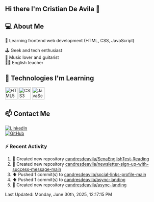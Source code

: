 ## Hi there I'm Cristian De Avila 👋

## 💻 About Me  
🎯 Learning frontend web development (HTML, CSS, JavaScript) 

🕹️ Geek and tech enthusiast   
🎸 Music lover and guitarist  
🧑‍🏫 English teacher  

## 🚀 Technologies I'm Learning  
<p align="left">
  <img src="https://cdn.jsdelivr.net/gh/devicons/devicon/icons/html5/html5-original.svg" alt="HTML5" width="40" height="40"/>
  <img src="https://cdn.jsdelivr.net/gh/devicons/devicon/icons/css3/css3-original.svg" alt="CSS3" width="40" height="40"/>
  <img src="https://cdn.jsdelivr.net/gh/devicons/devicon/icons/javascript/javascript-original.svg" alt="JavaScript" width="40" height="40"/>
</p>

## 📫 Contact Me  
[![LinkedIn](https://img.shields.io/badge/LinkedIn-0077B5?style=for-the-badge&logo=linkedin&logoColor=white)](https://www.linkedin.com/in/cristiandeavilacd/)  
[![GitHub](https://img.shields.io/badge/GitHub-181717?style=for-the-badge&logo=github&logoColor=white)](https://github.com/candresdeavila)  

### :zap: Recent Activity
<!--RECENT_ACTIVITY:start-->
1. 📔 Created new repository [candresdeavila/SenaEnglishTest-Reading](https://github.com/candresdeavila/SenaEnglishTest-Reading)<br>
2. 📔 Created new repository [candresdeavila/newsletter-sign-up-with-success-message-main](https://github.com/candresdeavila/newsletter-sign-up-with-success-message-main)<br>
3. ⬆️ Pushed 1 commit(s) to [candresdeavila/social-links-profile-main](https://github.com/candresdeavila/social-links-profile-main)<br>
4. ⬆️ Pushed 1 commit(s) to [candresdeavila/async-landing](https://github.com/candresdeavila/async-landing)<br>
5. 📔 Created new repository [candresdeavila/async-landing](https://github.com/candresdeavila/async-landing)<br>
<!--RECENT_ACTIVITY:end-->
<!--RECENT_ACTIVITY:last_update-->
Last Updated: Monday, June 30th, 2025, 12:17:15 PM
<!--RECENT_ACTIVITY:last_update_end-->
